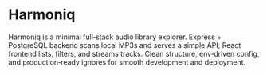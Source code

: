 # Harmoniq
Harmoniq is a minimal full‑stack audio library explorer. Express + PostgreSQL backend scans local MP3s and serves a simple API; React frontend lists, filters, and streams tracks. Clean structure, env‑driven config, and production‑ready ignores for smooth development and deployment.
